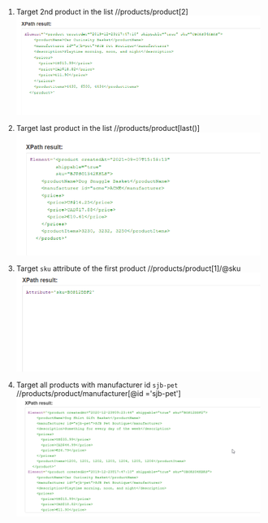 1. Target 2nd product in the list
//products/product[2]
![image info](./screenshots/W4-ac1-1.png)

2. Target last product in the list
//products/product[last()]
![image info](./screenshots/W4-ac1-2.png)

3. Target `sku` attribute of the first product
//products/product[1]/@sku
![image info](./screenshots/W4-ac1-3.png)

4. Target all products with manufacturer id `sjb-pet`
//products/product/manufacturer[@id ='sjb-pet']
![image info](./screenshots/W4-ac1-4.png)